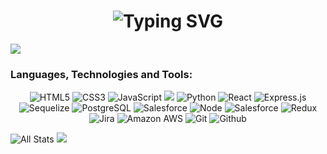 <h1 align="center"><img src="https://readme-typing-svg.herokuapp.com?font=Fira+Code&weight=450&size=40&pause=1000&color=A7F7BC&center=true&vCenter=true&width=700&height=70&lines=Hi!+Im+MrGiann;I'm+Software+Developer%F0%9F%92%BB" alt="Typing SVG" /></h1>
 
<img src="https://komarev.com/ghpvc/?username=mrgiann&color=blueviolet">

### Languages, Technologies and Tools:

<p align="center">
<img alt="HTML5" src="https://img.shields.io/badge/-HTML5-E34F26?style=flat-square&logo=HTML5&logoColor=white"> 
<img alt="CSS3" src="https://img.shields.io/badge/-CSS3-1572B6?style=flat-square&logo=CSS3&logoColor=white">
<img alt="JavaScript" src="https://img.shields.io/badge/-JavaScript-F7DF1E?style=flat-square&logo=JavaScript&logoColor=white">
<img src="https://img.shields.io/badge/-Bootstrap-563D7C?style=flat&logo=bootstrap&logoColor=white">
<img alt="Python" src="https://img.shields.io/badge/-Python-3776AB?style=flat-square&logo=Python&logoColor=white">
<img alt="React" src="https://img.shields.io/badge/-React.js-9b3675?style=flat-square&logo=React&logoColor=white">
<img alt="Express.js" src="https://img.shields.io/badge/-Express.js-303030?style=flat-square&logo=Express&logoColor=white">
<img alt="Sequelize" src="https://img.shields.io/badge/-Sequelize-487DB2?style=flat-square&logo=Sequelize&logoColor=white">
<img alt="PostgreSQL" src="https://img.shields.io/badge/-PostgreSQL-336791?style=flat-square&logo=PostgreSQL&logoColor=white">
<img alt="Salesforce" src="https://img.shields.io/badge/-Salesforce-1798c1?style=flat-square&logo=Salesforce&logoColor=white">
<img alt="Node" src="https://img.shields.io/badge/-Node.js-44883e?style=flat-square&logo=Node.js&logoColor=white">
<img alt="Salesforce" src="https://img.shields.io/badge/-SOQL Apex-1798c1?style=flat-square&logo=Salesforce&logoColor=white">
<img alt="Redux" src="https://img.shields.io/badge/-Redux-764abc?style=flat-square&logo=Redux&logoColor=white">
<img alt="Jira" src="https://img.shields.io/badge/-Jira-0052CC?style=flat-square&logo=Jira&logoColor=white">
<img alt="Amazon AWS" src="https://img.shields.io/badge/-AWS-FF9900?style=flat-square&logo=AmazonAWS&logoColor=white">
<img alt="Git" src="https://img.shields.io/badge/-Git-F1502F?style=flat-square&logo=Git&logoColor=white">
<img alt="Github" src="https://img.shields.io/badge/github-%23121011.svg?style=flat-the-badge&logo=github&logoColor=white">
</p>


![All Stats](https://github-readme-stats.vercel.app/api?username=mrgiann&show_icons=true&include_all_commits=true&count_private=true&hide=contribs&theme=vue-dark&hide_border&count_private=true)
![](https://github-readme-stats.vercel.app/api/top-langs/?username=mrgiann&theme=dark&hide_border=false&include_all_commits=true&count_private=true&layout=compact)


